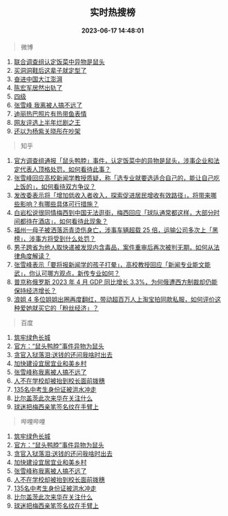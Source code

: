 <div align="center"><h2>实时热搜榜</h2><h4>2023-06-17 14:48:01</h4></div>

> 微博  

1. [联合调查组认定饭菜中异物是鼠头](https://s.weibo.com/weibo?q=%23%E8%81%94%E5%90%88%E8%B0%83%E6%9F%A5%E7%BB%84%E8%AE%A4%E5%AE%9A%E9%A5%AD%E8%8F%9C%E4%B8%AD%E5%BC%82%E7%89%A9%E6%98%AF%E9%BC%A0%E5%A4%B4%23&t=31&band_rank=1&Refer=top)<br />
2. [买洞洞鞋后这辈子就定型了](https://s.weibo.com/weibo?q=%23%E4%B9%B0%E6%B4%9E%E6%B4%9E%E9%9E%8B%E5%90%8E%E8%BF%99%E8%BE%88%E5%AD%90%E5%B0%B1%E5%AE%9A%E5%9E%8B%E4%BA%86%23&t=31&band_rank=2&Refer=top)<br />
3. [奋进中国大江澎湃](https://s.weibo.com/weibo?q=%23%E5%A5%8B%E8%BF%9B%E4%B8%AD%E5%9B%BD%E5%A4%A7%E6%B1%9F%E6%BE%8E%E6%B9%83%23&t=31&band_rank=3&Refer=top)<br />
4. [陈宏军居然出轨了](https://s.weibo.com/weibo?q=%23%E9%99%88%E5%AE%8F%E5%86%9B%E5%B1%85%E7%84%B6%E5%87%BA%E8%BD%A8%E4%BA%86%23&t=31&band_rank=4&Refer=top)<br />
5. [四级](https://s.weibo.com/weibo?q=%E5%9B%9B%E7%BA%A7&t=31&band_rank=5&Refer=top)<br />
6. [张雪峰 我离被人搞不远了](https://s.weibo.com/weibo?q=%E5%BC%A0%E9%9B%AA%E5%B3%B0%20%E6%88%91%E7%A6%BB%E8%A2%AB%E4%BA%BA%E6%90%9E%E4%B8%8D%E8%BF%9C%E4%BA%86&t=31&band_rank=6&Refer=top)<br />
7. [迪丽热巴照片有热带鱼表情](https://s.weibo.com/weibo?q=%23%E8%BF%AA%E4%B8%BD%E7%83%AD%E5%B7%B4%E7%85%A7%E7%89%87%E6%9C%89%E7%83%AD%E5%B8%A6%E9%B1%BC%E8%A1%A8%E6%83%85%23&t=31&band_rank=7&Refer=top)<br />
8. [网友评选上半年烂剧之王](https://s.weibo.com/weibo?q=%23%E7%BD%91%E5%8F%8B%E8%AF%84%E9%80%89%E4%B8%8A%E5%8D%8A%E5%B9%B4%E7%83%82%E5%89%A7%E4%B9%8B%E7%8E%8B%23&t=31&band_rank=8&Refer=top)<br />
9. [还以为杨紫关晓彤在吵架](https://s.weibo.com/weibo?q=%23%E8%BF%98%E4%BB%A5%E4%B8%BA%E6%9D%A8%E7%B4%AB%E5%85%B3%E6%99%93%E5%BD%A4%E5%9C%A8%E5%90%B5%E6%9E%B6%23&t=31&band_rank=9&Refer=top)<br />

> 知乎  

1. [官方调查组通报「鼠头鸭脖」事件，认定饭菜中的异物是鼠头，涉事企业和法定代表人顶格处罚，如何看待此事？](https://www.zhihu.com/question/607131041)<br />
2. [张雪峰回应高校新闻学教授质疑，称「选专业就要选适合自己的，能让自己吃上饭的」，如何看待双方争议？](https://www.zhihu.com/question/606983081)<br />
3. [发改委表示将「增加低收入者收入，探索促进居民增收有效路径」，将带来哪些影响？有哪些具体可行措施？](https://www.zhihu.com/question/606939579)<br />
4. [白岩松说很同情梅西到中国无法逛街，梅西回应「球队通常都这样，大部分时间都待在酒店」，如何看待此现象？](https://www.zhihu.com/question/607002376)<br />
5. [福州一母子被洒落沥青烫伤身亡，涉事车辆超载 25 倍，运输公司多次上「黑榜」，涉事方将受到什么处罚？](https://www.zhihu.com/question/607112600)<br />
6. [男子跨省为他人取快递被发现内含毒品，案件重审后再次被判无期，如何从法律角度解读？](https://www.zhihu.com/question/607104424)<br />
7. [张雪峰表示「要将报新闻学的孩子打晕」，高校教授回应「新闻专业能文能武」，你认可哪方观点，新传专业如何？](https://www.zhihu.com/question/606948855)<br />
8. [普京称俄罗斯 2023 年 4 月 GDP 同比增长 3.3%，为何俄遭西方制裁却仍能保持经济增长？](https://www.zhihu.com/question/607051685)<br />
9. [浪姐 4 多位姐姐出圈再度翻红，带动超百万人上淘宝拍同款私服，如何评价这种爱她就买它的「粉丝经济」？](https://www.zhihu.com/question/606995109)<br />

> 百度  

1. [筑牢绿色长城](https://www.baidu.com/s?wd=%E7%AD%91%E7%89%A2%E7%BB%BF%E8%89%B2%E9%95%BF%E5%9F%8E&sa=fyb_news&rsv_dl=fyb_news)<br />
2. [官方：“鼠头鸭脖”事件异物为鼠头](https://www.baidu.com/s?wd=%E5%AE%98%E6%96%B9%EF%BC%9A%E2%80%9C%E9%BC%A0%E5%A4%B4%E9%B8%AD%E8%84%96%E2%80%9D%E4%BA%8B%E4%BB%B6%E5%BC%82%E7%89%A9%E4%B8%BA%E9%BC%A0%E5%A4%B4&sa=fyb_news&rsv_dl=fyb_news)<br />
3. [贪官入狱落泪:送钱的还问我啥时出去](https://www.baidu.com/s?wd=%E8%B4%AA%E5%AE%98%E5%85%A5%E7%8B%B1%E8%90%BD%E6%B3%AA%3A%E9%80%81%E9%92%B1%E7%9A%84%E8%BF%98%E9%97%AE%E6%88%91%E5%95%A5%E6%97%B6%E5%87%BA%E5%8E%BB&sa=fyb_news&rsv_dl=fyb_news)<br />
4. [加快建设宜居宜业和美乡村](https://www.baidu.com/s?wd=%E5%8A%A0%E5%BF%AB%E5%BB%BA%E8%AE%BE%E5%AE%9C%E5%B1%85%E5%AE%9C%E4%B8%9A%E5%92%8C%E7%BE%8E%E4%B9%A1%E6%9D%91&sa=fyb_news&rsv_dl=fyb_news)<br />
5. [张雪峰称我离被人搞不远了](https://www.baidu.com/s?wd=%E5%BC%A0%E9%9B%AA%E5%B3%B0%E7%A7%B0%E6%88%91%E7%A6%BB%E8%A2%AB%E4%BA%BA%E6%90%9E%E4%B8%8D%E8%BF%9C%E4%BA%86&sa=fyb_news&rsv_dl=fyb_news)<br />
6. [人不在学校却被抬到校长面前拨穗](https://www.baidu.com/s?wd=%E4%BA%BA%E4%B8%8D%E5%9C%A8%E5%AD%A6%E6%A0%A1%E5%8D%B4%E8%A2%AB%E6%8A%AC%E5%88%B0%E6%A0%A1%E9%95%BF%E9%9D%A2%E5%89%8D%E6%8B%A8%E7%A9%97&sa=fyb_news&rsv_dl=fyb_news)<br />
7. [135名中考生身份证被洪水冲走](https://www.baidu.com/s?wd=135%E5%90%8D%E4%B8%AD%E8%80%83%E7%94%9F%E8%BA%AB%E4%BB%BD%E8%AF%81%E8%A2%AB%E6%B4%AA%E6%B0%B4%E5%86%B2%E8%B5%B0&sa=fyb_news&rsv_dl=fyb_news)<br />
8. [比尔盖茨此次来华在关注什么](https://www.baidu.com/s?wd=%E6%AF%94%E5%B0%94%E7%9B%96%E8%8C%A8%E6%AD%A4%E6%AC%A1%E6%9D%A5%E5%8D%8E%E5%9C%A8%E5%85%B3%E6%B3%A8%E4%BB%80%E4%B9%88&sa=fyb_news&rsv_dl=fyb_news)<br />
9. [球迷把梅西亲笔签名纹在手臂上](https://www.baidu.com/s?wd=%E7%90%83%E8%BF%B7%E6%8A%8A%E6%A2%85%E8%A5%BF%E4%BA%B2%E7%AC%94%E7%AD%BE%E5%90%8D%E7%BA%B9%E5%9C%A8%E6%89%8B%E8%87%82%E4%B8%8A&sa=fyb_news&rsv_dl=fyb_news)<br />

> 哔哩哔哩  

1. [筑牢绿色长城](https://www.baidu.com/s?wd=%E7%AD%91%E7%89%A2%E7%BB%BF%E8%89%B2%E9%95%BF%E5%9F%8E&sa=fyb_news&rsv_dl=fyb_news)<br />
2. [官方：“鼠头鸭脖”事件异物为鼠头](https://www.baidu.com/s?wd=%E5%AE%98%E6%96%B9%EF%BC%9A%E2%80%9C%E9%BC%A0%E5%A4%B4%E9%B8%AD%E8%84%96%E2%80%9D%E4%BA%8B%E4%BB%B6%E5%BC%82%E7%89%A9%E4%B8%BA%E9%BC%A0%E5%A4%B4&sa=fyb_news&rsv_dl=fyb_news)<br />
3. [贪官入狱落泪:送钱的还问我啥时出去](https://www.baidu.com/s?wd=%E8%B4%AA%E5%AE%98%E5%85%A5%E7%8B%B1%E8%90%BD%E6%B3%AA%3A%E9%80%81%E9%92%B1%E7%9A%84%E8%BF%98%E9%97%AE%E6%88%91%E5%95%A5%E6%97%B6%E5%87%BA%E5%8E%BB&sa=fyb_news&rsv_dl=fyb_news)<br />
4. [加快建设宜居宜业和美乡村](https://www.baidu.com/s?wd=%E5%8A%A0%E5%BF%AB%E5%BB%BA%E8%AE%BE%E5%AE%9C%E5%B1%85%E5%AE%9C%E4%B8%9A%E5%92%8C%E7%BE%8E%E4%B9%A1%E6%9D%91&sa=fyb_news&rsv_dl=fyb_news)<br />
5. [张雪峰称我离被人搞不远了](https://www.baidu.com/s?wd=%E5%BC%A0%E9%9B%AA%E5%B3%B0%E7%A7%B0%E6%88%91%E7%A6%BB%E8%A2%AB%E4%BA%BA%E6%90%9E%E4%B8%8D%E8%BF%9C%E4%BA%86&sa=fyb_news&rsv_dl=fyb_news)<br />
6. [人不在学校却被抬到校长面前拨穗](https://www.baidu.com/s?wd=%E4%BA%BA%E4%B8%8D%E5%9C%A8%E5%AD%A6%E6%A0%A1%E5%8D%B4%E8%A2%AB%E6%8A%AC%E5%88%B0%E6%A0%A1%E9%95%BF%E9%9D%A2%E5%89%8D%E6%8B%A8%E7%A9%97&sa=fyb_news&rsv_dl=fyb_news)<br />
7. [135名中考生身份证被洪水冲走](https://www.baidu.com/s?wd=135%E5%90%8D%E4%B8%AD%E8%80%83%E7%94%9F%E8%BA%AB%E4%BB%BD%E8%AF%81%E8%A2%AB%E6%B4%AA%E6%B0%B4%E5%86%B2%E8%B5%B0&sa=fyb_news&rsv_dl=fyb_news)<br />
8. [比尔盖茨此次来华在关注什么](https://www.baidu.com/s?wd=%E6%AF%94%E5%B0%94%E7%9B%96%E8%8C%A8%E6%AD%A4%E6%AC%A1%E6%9D%A5%E5%8D%8E%E5%9C%A8%E5%85%B3%E6%B3%A8%E4%BB%80%E4%B9%88&sa=fyb_news&rsv_dl=fyb_news)<br />
9. [球迷把梅西亲笔签名纹在手臂上](https://www.baidu.com/s?wd=%E7%90%83%E8%BF%B7%E6%8A%8A%E6%A2%85%E8%A5%BF%E4%BA%B2%E7%AC%94%E7%AD%BE%E5%90%8D%E7%BA%B9%E5%9C%A8%E6%89%8B%E8%87%82%E4%B8%8A&sa=fyb_news&rsv_dl=fyb_news)<br />
